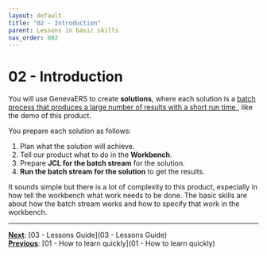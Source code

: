 ```yaml
---
layout: default
title: "02 - Introduction"
parent: Lessons in basic skills
nav_order: 002
---
```


# 02 - Introduction

You will use GenevaERS to create **solutions**, where each solution is a <u>batch process that produces a large number of results with a short run time </u>, like the demo of this product.

You prepare each solution as follows:
1.  Plan what the solution will achieve.
1.  Tell our product what to do in the **Workbench**.
1.  Prepare **JCL for the batch stream** for the solution.
1.  **Run the batch stream for the solution** to get the results.

It sounds simple but there is a lot of complexity to this product, especially in how tell the workbench what work needs to be done.  The basic skills are about how the batch stream works and how to specify that work in the workbench.

---
**<u>Next</u>**: [03 - Lessons Guide](03 - Lessons Guide)   
**<u>Previous</u>**: [01 - How to learn quickly](01 - How to learn quickly)  

